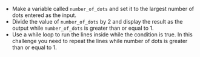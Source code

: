 -   Make a variable called `number_of_dots` and set it to the largest number
    of dots entered as the input.
-   Divide the value of `number_of_dots` by 2 and display the result as the
    output while `number_of_dots` is greater than or equal to 1.
-   Use a while loop to run the lines inside while the condition is true.
    In this challenge you need to repeat the lines while number of dots is
    greater than or equal to 1.
